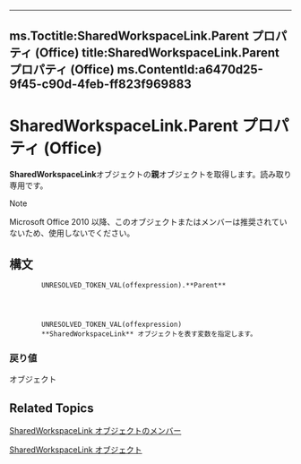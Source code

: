 

---
ms.Toctitle:SharedWorkspaceLink.Parent プロパティ (Office)
title:SharedWorkspaceLink.Parent プロパティ (Office)
ms.ContentId:a6470d25-9f45-c90d-4feb-ff823f969883
---
# SharedWorkspaceLink.Parent プロパティ (Office)




**SharedWorkspaceLink**オブジェクトの**親**オブジェクトを取得します。読み取り専用です。

>[!NOTE]
>Microsoft Office 2010 以降、このオブジェクトまたはメンバーは推奨されていないため、使用しないでください。





## 構文

            UNRESOLVED_TOKEN_VAL(offexpression).**Parent**




            UNRESOLVED_TOKEN_VAL(offexpression)
            **SharedWorkspaceLink** オブジェクトを表す変数を指定します。

### 戻り値
オブジェクト





## Related Topics

[SharedWorkspaceLink オブジェクトのメンバー](fa8d7312-77cc-77b7-14ca-a6aa7f63fa7b.md)

[SharedWorkspaceLink オブジェクト](eb36dbed-fc41-08df-3cbc-affbaf5f9784.md)




